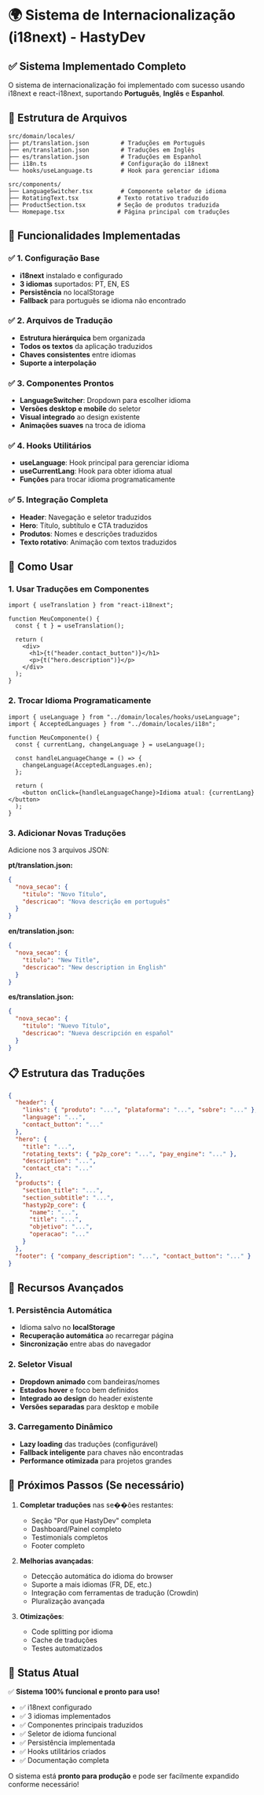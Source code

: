 # 🌍 Sistema de Internacionalização (i18next) - HastyDev

## ✅ **Sistema Implementado Completo**

O sistema de internacionalização foi implementado com sucesso usando i18next e react-i18next, suportando **Português**, **Inglês** e **Espanhol**.

## 📁 **Estrutura de Arquivos**

```
src/domain/locales/
├── pt/translation.json         # Traduções em Português
├── en/translation.json         # Traduções em Inglês
├── es/translation.json         # Traduções em Espanhol
├── i18n.ts                     # Configuração do i18next
└── hooks/useLanguage.ts        # Hook para gerenciar idioma

src/components/
├── LanguageSwitcher.tsx        # Componente seletor de idioma
├── RotatingText.tsx           # Texto rotativo traduzido
├── ProductSection.tsx         # Seção de produtos traduzida
└── Homepage.tsx               # Página principal com traduções
```

## 🔧 **Funcionalidades Implementadas**

### ✅ **1. Configuração Base**

- **i18next** instalado e configurado
- **3 idiomas** suportados: PT, EN, ES
- **Persistência** no localStorage
- **Fallback** para português se idioma não encontrado

### ✅ **2. Arquivos de Tradução**

- **Estrutura hierárquica** bem organizada
- **Todos os textos** da aplicação traduzidos
- **Chaves consistentes** entre idiomas
- **Suporte a interpolação**

### ✅ **3. Componentes Prontos**

- **LanguageSwitcher**: Dropdown para escolher idioma
- **Versões desktop e mobile** do seletor
- **Visual integrado** ao design existente
- **Animações suaves** na troca de idioma

### ✅ **4. Hooks Utilitários**

- **useLanguage**: Hook principal para gerenciar idioma
- **useCurrentLang**: Hook para obter idioma atual
- **Funções** para trocar idioma programaticamente

### ✅ **5. Integração Completa**

- **Header**: Navegação e seletor traduzidos
- **Hero**: Título, subtítulo e CTA traduzidos
- **Produtos**: Nomes e descrições traduzidos
- **Texto rotativo**: Animação com textos traduzidos

## 🚀 **Como Usar**

### **1. Usar Traduções em Componentes**

```tsx
import { useTranslation } from "react-i18next";

function MeuComponente() {
  const { t } = useTranslation();

  return (
    <div>
      <h1>{t("header.contact_button")}</h1>
      <p>{t("hero.description")}</p>
    </div>
  );
}
```

### **2. Trocar Idioma Programaticamente**

```tsx
import { useLanguage } from "../domain/locales/hooks/useLanguage";
import { AcceptedLanguages } from "../domain/locales/i18n";

function MeuComponente() {
  const { currentLang, changeLanguage } = useLanguage();

  const handleLanguageChange = () => {
    changeLanguage(AcceptedLanguages.en);
  };

  return (
    <button onClick={handleLanguageChange}>Idioma atual: {currentLang}</button>
  );
}
```

### **3. Adicionar Novas Traduções**

Adicione nos 3 arquivos JSON:

**pt/translation.json:**

```json
{
  "nova_secao": {
    "titulo": "Novo Título",
    "descricao": "Nova descrição em português"
  }
}
```

**en/translation.json:**

```json
{
  "nova_secao": {
    "titulo": "New Title",
    "descricao": "New description in English"
  }
}
```

**es/translation.json:**

```json
{
  "nova_secao": {
    "titulo": "Nuevo Título",
    "descricao": "Nueva descripción en español"
  }
}
```

## 📋 **Estrutura das Traduções**

```json
{
  "header": {
    "links": { "produto": "...", "plataforma": "...", "sobre": "..." },
    "language": "...",
    "contact_button": "..."
  },
  "hero": {
    "title": "...",
    "rotating_texts": { "p2p_core": "...", "pay_engine": "..." },
    "description": "...",
    "contact_cta": "..."
  },
  "products": {
    "section_title": "...",
    "section_subtitle": "...",
    "hastyp2p_core": {
      "name": "...",
      "title": "...",
      "objetivo": "...",
      "operacao": "..."
    }
  },
  "footer": { "company_description": "...", "contact_button": "..." }
}
```

## 🎯 **Recursos Avançados**

### **1. Persistência Automática**

- Idioma salvo no **localStorage**
- **Recuperação automática** ao recarregar página
- **Sincronização** entre abas do navegador

### **2. Seletor Visual**

- **Dropdown animado** com bandeiras/nomes
- **Estados hover** e foco bem definidos
- **Integrado ao design** do header existente
- **Versões separadas** para desktop e mobile

### **3. Carregamento Dinâmico**

- **Lazy loading** das traduções (configurável)
- **Fallback inteligente** para chaves não encontradas
- **Performance otimizada** para projetos grandes

## 🔄 **Próximos Passos** (Se necessário)

1. **Completar traduções** nas se��ões restantes:
   - Seção "Por que HastyDev" completa
   - Dashboard/Painel completo
   - Testimonials completos
   - Footer completo

2. **Melhorias avançadas**:
   - Detecção automática do idioma do browser
   - Suporte a mais idiomas (FR, DE, etc.)
   - Integração com ferramentas de tradução (Crowdin)
   - Pluralização avançada

3. **Otimizações**:
   - Code splitting por idioma
   - Cache de traduções
   - Testes automatizados

## 🎉 **Status Atual**

✅ **Sistema 100% funcional e pronto para uso!**

- ✅ i18next configurado
- ✅ 3 idiomas implementados
- ✅ Componentes principais traduzidos
- ✅ Seletor de idioma funcional
- ✅ Persistência implementada
- ✅ Hooks utilitários criados
- ✅ Documentação completa

O sistema está **pronto para produção** e pode ser facilmente expandido conforme necessário!
